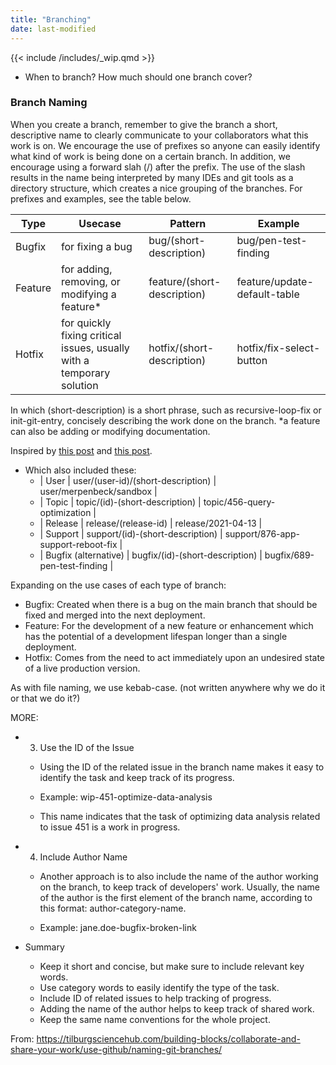 ```yaml
---
title: "Branching"
date: last-modified
---
```


{{< include /includes/_wip.qmd >}}

- When to branch? How much should one branch cover?

### Branch Naming

When you create a branch, remember to give the branch a short, descriptive name to clearly communicate to your collaborators what this work is on. We encourage the use of prefixes so anyone can easily identify what kind of work is being done on a certain branch. In addition, we encourage using a forward slah (/) after the prefix. The use of the slash results in the name being interpreted by many IDEs and git tools as a directory structure, which creates a nice grouping of the branches. For prefixes and examples, see the table below.

| Type | Usecase | Pattern | Example |
|-|---|---|---|
| Bugfix | for fixing a bug | bug/(short-description) | bug/pen-test-finding |
| Feature | for adding, removing, or modifying a feature* | feature/(short-description) | feature/update-default-table |
| Hotfix | for quickly fixing critical issues, usually with a temporary solution | hotfix/(short-description) | hotfix/fix-select-button |

In which (short-description) is a short phrase, such as recursive-loop-fix or init-git-entry, concisely describing the work done on the branch.
*a feature can also be adding or modifying documentation.

Inspired by [this post](https://code.erpenbeck.io/git/2021/03/01/git-naming-conventions/) and [this post](https://gist.github.com/digitaljhelms/4287848).

- Which also included these:
  - | User | user/(user-id)/(short-description) | user/merpenbeck/sandbox |
  - | Topic | topic/(id)-(short-description) | topic/456-query-optimization |
  - | Release | release/(release-id) | release/2021-04-13 |
  - | Support | support/(id)-(short-description) | support/876-app-support-reboot-fix |
  - | Bugfix (alternative) | bugfix/(id)-(short-description) | bugfix/689-pen-test-finding |

Expanding on the use cases of each type of branch:

- Bugfix: Created when there is a bug on the main branch that should be fixed and merged into the next deployment.
- Feature: For the development of a new feature or enhancement which has the potential of a development lifespan longer than a single deployment.
- Hotfix: Comes from the need to act immediately upon an undesired state of a live production version.

As with file naming, we use kebab-case. (not written anywhere why we do it or that we do it?)

MORE:

- 3. Use the ID of the Issue
  - Using the ID of the related issue in the branch name makes it easy to identify the task and keep track of its progress.
  - Example: wip-451-optimize-data-analysis

  - This name indicates that the task of optimizing data analysis related to issue 451 is a work in progress.

- 4. Include Author Name
  - Another approach is to also include the name of the author working on the branch, to keep track of developers' work. Usually, the name of the author is the first element of the branch name, according to this format: author-category-name.

  - Example: jane.doe-bugfix-broken-link

- Summary
  - Keep it short and concise, but make sure to include relevant key words.
  - Use category words to easily identify the type of the task.
  - Include ID of related issues to help tracking of progress.
  - Adding the name of the author helps to keep track of shared work.
  - Keep the same name conventions for the whole project.

From: <https://tilburgsciencehub.com/building-blocks/collaborate-and-share-your-work/use-github/naming-git-branches/>
